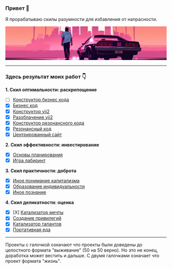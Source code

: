### Привет 👋

Я прорабатываю скилы разумности для избавления от напрасности.

![](./pictures/4.jpg)

<hr>

### Здесь результат моих работ 👇

<b>1. Скил оптимальности: раскрепощение</b>
   - [ ] <a href="https://github.com/botogame/botogame/blob/main/reasonableness/emancipation/Конструктор%20бизнес%20кода/README.md">Конструктор бизнес кода</a>
   - [X] <a href="https://github.com/botogame/botogame/blob/main/reasonableness/emancipation/Бизнес%20код/README.md">Бизнес код</a>
   - [X] <a href="https://github.com/botogame/botogame/blob/main/reasonableness/emancipation/Конструктор%20yii2/README.md">Конструктор yii2</a>
   - [X] <a href="https://github.com/botogame/botogame/blob/main/reasonableness/emancipation/Разоблачение%20yii2/README.md">Разоблачение yii2</a>
   - [X] <a href="https://github.com/botogame/botogame/blob/main/reasonableness/emancipation/Конструктор%20резонансного%20кода/README.md">Конструктор резонансного кода</a>
   - [X] <a href="https://github.com/botogame/botogame/blob/main/reasonableness/emancipation/Резонансный%20код/README.md">Резонансный код</a>
   - [X] <a href="https://github.com/botogame/botogame/blob/main/reasonableness/emancipation/Центрированный%20сайт/README.md">Центрированный сайт</a>

<b>2. Скил эффективности: инвестирование</b>
   - [X] <a href="https://github.com/botogame/botogame/blob/main/reasonableness/investing/Основы%20планирования/README.md">Основы планирования</a>
   - [X] <a href="https://github.com/botogame/botogame/blob/main/reasonableness/investing/Игра%20лабиринт/README.md">Игра лабиринт</a>

<b>3. Скил практичности: доброта</b>
   - [X] <a href="https://github.com/botogame/botogame/blob/main/reasonableness/goodness/Иное%20понимание%20капитализма/README.md">Иное понимание капитализма</a>
   - [X] <a href="https://github.com/botogame/botogame/blob/main/reasonableness/goodness/Образование%20индивидуальности/README.md">Образование индивидуальности</a>
   - [X] <a href="https://github.com/botogame/botogame/blob/main/reasonableness/goodness/Иное%20познание/README.md">Иное познание</a>
   
<b>4. Скил деликатности: оценка</b>
   - [X] [X] <a target="_blank" href="https://github.com/botogame/botogame/blob/main/reasonableness/evaluate/Катализатор%20мечты/README.md">Катализатор мечты</a>
   - [X] <a href="https://github.com/botogame/botogame/blob/main/reasonableness/evaluate/Создание%20привилегий/README.md">Создание привилегий</a>
   - [X] <a href="https://github.com/botogame/botogame/blob/main/reasonableness/evaluate/Катализатор%20талантов/README.md">Катализатор талантов</a>
   - [X] <a href="https://github.com/botogame/botogame/blob/main/reasonableness/evaluate/Портативная%20еда/README.md">Портативная еда</a>

<hr>

Проекты с галочкой означают что проекты были доведены до целостного формата "выживание" (50 на 50 верно). Но это не конец, доработка может вестить и дальше. С двумя галочками означает что проект формата "жизнь".

